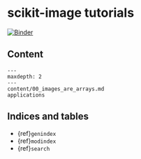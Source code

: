# scikit-image tutorials

[![Binder](http://mybinder.org/badge_logo.svg)][launch_binder]

[launch_binder]: http://mybinder.org/v2/gh/scikit-image/skimage-tutorials/main?urlpath=lab/tree/content

 ## Content

```{toctree}
---
maxdepth: 2
---
content/00_images_are_arrays.md
applications
```


## Indices and tables

* {ref}`genindex`
* {ref}`modindex`
* {ref}`search`